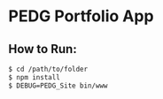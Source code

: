 # PEDG Portfolio App


## How to Run:

```bash
$ cd /path/to/folder
$ npm install
$ DEBUG=PEDG_Site bin/www

```

